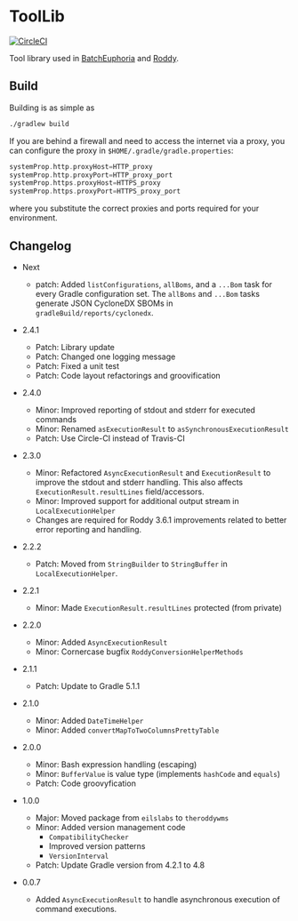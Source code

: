 # ToolLib

[![CircleCI](https://circleci.com/gh/TheRoddyWMS/RoddyToolLib/tree/master.svg?style=svg)](https://circleci.com/gh/TheRoddyWMS/RoddyToolLib/tree/master)

Tool library used in [BatchEuphoria](https://github.com/TheRoddyWMS/BatchEuphoria) and [Roddy](https://github.com/TheRoddyWMS/Roddy).

## Build

Building is as simple as

```bash
./gradlew build
```

If you are behind a firewall and need to access the internet via a proxy, you can configure the proxy in `$HOME/.gradle/gradle.properties`:

```groovy
systemProp.http.proxyHost=HTTP_proxy
systemProp.http.proxyPort=HTTP_proxy_port
systemProp.https.proxyHost=HTTPS_proxy
systemProp.https.proxyPort=HTTPS_proxy_port
```

where you substitute the correct proxies and ports required for your environment.

## Changelog

* Next

  - patch: Added `listConfigurations`, `allBoms`, and a `...Bom` task for every Gradle configuration set. The `allBoms` and `...Bom` tasks generate JSON CycloneDX SBOMs in `gradleBuild/reports/cyclonedx`.

* 2.4.1

   - Patch: Library update
   - Patch: Changed one logging message
   - Patch: Fixed a unit test
   - Patch: Code layout refactorings and groovification

* 2.4.0

  - Minor: Improved reporting of stdout and stderr for executed commands
  - Minor: Renamed `asExecutionResult` to `asSynchronousExecutionResult`
  - Patch: Use Circle-CI instead of Travis-CI

* 2.3.0

  - Minor: Refactored `AsyncExecutionResult` and `ExecutionResult` to improve the stdout and stderr handling. This also affects `ExecutionResult.resultLines` field/accessors.
  - Minor: Improved support for additional output stream in `LocalExecutionHelper`
  - Changes are required for Roddy 3.6.1 improvements related to better error reporting and handling.

* 2.2.2

  - Patch: Moved from `StringBuilder` to `StringBuffer` in `LocalExecutionHelper`.

* 2.2.1

  - Minor: Made `ExecutionResult.resultLines` protected (from private)

* 2.2.0

  - Minor: Added `AsyncExecutionResult`
  - Minor: Cornercase bugfix `RoddyConversionHelperMethods`

* 2.1.1

  - Patch: Update to Gradle 5.1.1

* 2.1.0

  - Minor: Added `DateTimeHelper`
  - Minor: Added `convertMapToTwoColumnsPrettyTable`

* 2.0.0

  - Minor: Bash expression handling (escaping)
  - Minor: `BufferValue` is value type (implements `hashCode` and `equals`)
  - Patch: Code groovyfication

* 1.0.0

  - Major: Moved package from `eilslabs` to `theroddywms`
  - Minor: Added version management code
     * `CompatibilityChecker`
     * Improved version patterns
     * `VersionInterval`
  - Patch: Update Gradle version from 4.2.1 to 4.8

* 0.0.7

  - Added `AsyncExecutionResult` to handle asynchronous execution of command executions.